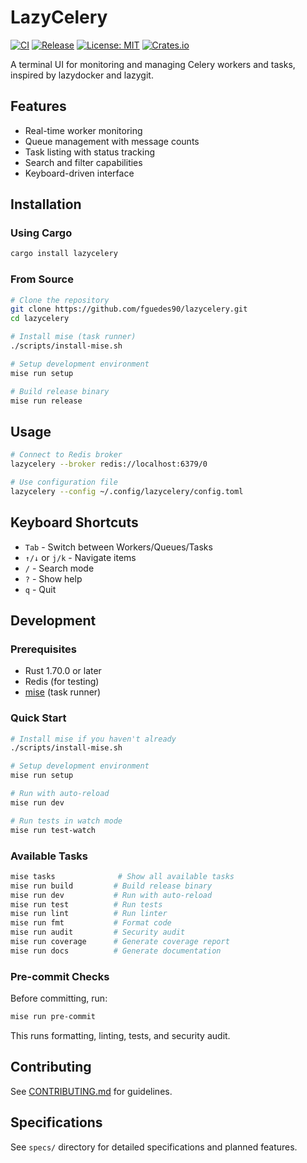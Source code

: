 # LazyCelery

[![CI](https://github.com/fguedes90/lazycelery/workflows/CI/badge.svg)](https://github.com/fguedes90/lazycelery/actions/workflows/ci.yml)
[![Release](https://github.com/fguedes90/lazycelery/workflows/Release/badge.svg)](https://github.com/fguedes90/lazycelery/releases)
[![License: MIT](https://img.shields.io/badge/License-MIT-yellow.svg)](https://opensource.org/licenses/MIT)
[![Crates.io](https://img.shields.io/crates/v/lazycelery.svg)](https://crates.io/crates/lazycelery)

A terminal UI for monitoring and managing Celery workers and tasks, inspired by lazydocker and lazygit.

## Features

- Real-time worker monitoring
- Queue management with message counts
- Task listing with status tracking
- Search and filter capabilities
- Keyboard-driven interface

## Installation

### Using Cargo

```bash
cargo install lazycelery
```

### From Source

```bash
# Clone the repository
git clone https://github.com/fguedes90/lazycelery.git
cd lazycelery

# Install mise (task runner)
./scripts/install-mise.sh

# Setup development environment
mise run setup

# Build release binary
mise run release
```

## Usage

```bash
# Connect to Redis broker
lazycelery --broker redis://localhost:6379/0

# Use configuration file
lazycelery --config ~/.config/lazycelery/config.toml
```

## Keyboard Shortcuts

- `Tab` - Switch between Workers/Queues/Tasks
- `↑/↓` or `j/k` - Navigate items
- `/` - Search mode
- `?` - Show help
- `q` - Quit

## Development

### Prerequisites

- Rust 1.70.0 or later
- Redis (for testing)
- [mise](https://mise.jdx.dev/) (task runner)

### Quick Start

```bash
# Install mise if you haven't already
./scripts/install-mise.sh

# Setup development environment
mise run setup

# Run with auto-reload
mise run dev

# Run tests in watch mode
mise run test-watch
```

### Available Tasks

```bash
mise tasks              # Show all available tasks
mise run build         # Build release binary
mise run dev           # Run with auto-reload
mise run test          # Run tests
mise run lint          # Run linter
mise run fmt           # Format code
mise run audit         # Security audit
mise run coverage      # Generate coverage report
mise run docs          # Generate documentation
```

### Pre-commit Checks

Before committing, run:

```bash
mise run pre-commit
```

This runs formatting, linting, tests, and security audit.

## Contributing

See [CONTRIBUTING.md](CONTRIBUTING.md) for guidelines.

## Specifications

See `specs/` directory for detailed specifications and planned features.
